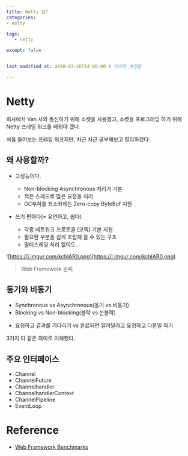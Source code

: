 ```yaml
---
title: Netty 란?
categories:  
- netty

tags:
   - netty

except: false


last_modified_at: 2020-03-26T14:00:00 # 마지막 변경일

---
```


# Netty

회사에서 Van 사와 통신하기 위해 소켓을 사용했고, 소켓을 프로그래밍 하기 위해 Netty 프레임 워크를 배워야 겠다.  

처음 들어보는 프레임 워크지만, 차근 차근 공부해보고 정리하겠다.  

## 왜 사용할까?
* 고성능이다. 
	-   Non-blocking Asynchronous 처리가 기본
	-   적은 스레드로 많은 요청을 처리
	-   GC부하를 최소화하는 Zero-copy ByteBuf 지원


* 쓰기 편하다(= 유연하고, 쉽다)
	-   각종 네트워크 프로토콜 (코덱) 기본 지원
	-   필요한 부분을 쉽게 조립해 쓸 수 있는 구조
	-   멀티스레딩 처리 없이도...

![https://i.imgur.com/kchlAR0.png](https://i.imgur.com/kchlAR0.png)
> Web Framework 순위

## 동기와 비동기
- Synchronous vs Asynchronous(동기 vs 비동기)
- Blocking vs Non-blocking(블락 vs 논블락)
* 요청하고 결과를 기다리기 vs 완료되면 알려달라고 요청하고 다른일 하기

3가지 다 같은 의미로 이해했다.  

## 주요 인터페이스
* Channel
* ChannelFuture
* Channelhandler
* ChannelhandlerContext
* ChannelPipeline
* EventLoop




# Reference
* [Web Framework Benchmarks](http://www.techempower.com/benchmarks/#section=data-r9&hw=i7&test=plaintext)


<!--stackedit_data:
eyJoaXN0b3J5IjpbLTE2NDk4Mjc0NzksMjA3OTkwNTIzOSwxNj
MyMTgxNDc4LC0xNzA5NTg5NDM2LC00ODUwMTAxNjcsLTIwMjkx
MTkxNjhdfQ==
-->